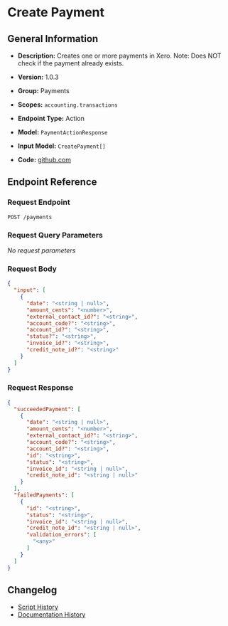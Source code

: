 <!-- BEGIN GENERATED CONTENT -->
# Create Payment

## General Information

- **Description:** Creates one or more payments in Xero.
Note: Does NOT check if the payment already exists.

- **Version:** 1.0.3
- **Group:** Payments
- **Scopes:** `accounting.transactions`
- **Endpoint Type:** Action
- **Model:** `PaymentActionResponse`
- **Input Model:** `CreatePayment[]`
- **Code:** [github.com](https://github.com/NangoHQ/integration-templates/tree/main/integrations/xero/actions/create-payment.ts)


## Endpoint Reference

### Request Endpoint

`POST /payments`

### Request Query Parameters

_No request parameters_

### Request Body

```json
{
  "input": [
    {
      "date": "<string | null>",
      "amount_cents": "<number>",
      "external_contact_id?": "<string>",
      "account_code?": "<string>",
      "account_id?": "<string>",
      "status?": "<string>",
      "invoice_id?": "<string>",
      "credit_note_id?": "<string>"
    }
  ]
}
```

### Request Response

```json
{
  "succeededPayment": [
    {
      "date": "<string | null>",
      "amount_cents": "<number>",
      "external_contact_id?": "<string>",
      "account_code?": "<string>",
      "account_id?": "<string>",
      "id": "<string>",
      "status": "<string>",
      "invoice_id": "<string | null>",
      "credit_note_id": "<string | null>"
    }
  ],
  "failedPayments": [
    {
      "id": "<string>",
      "status": "<string>",
      "invoice_id": "<string | null>",
      "credit_note_id": "<string | null>",
      "validation_errors": [
        "<any>"
      ]
    }
  ]
}
```

## Changelog

- [Script History](https://github.com/NangoHQ/integration-templates/commits/main/integrations/xero/actions/create-payment.ts)
- [Documentation History](https://github.com/NangoHQ/integration-templates/commits/main/integrations/xero/actions/create-payment.md)

<!-- END  GENERATED CONTENT -->

